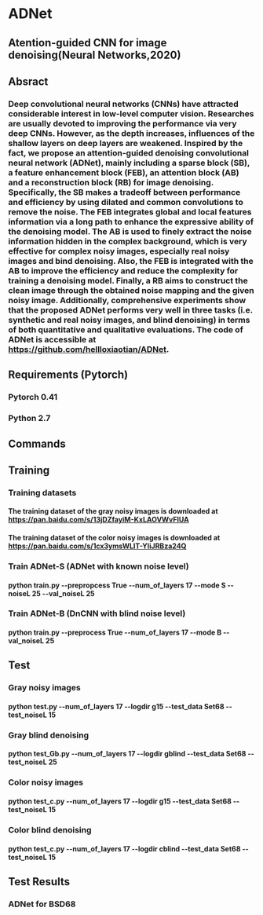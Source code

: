 # ADNet
## Atention-guided CNN for image denoising(Neural Networks,2020)

## Absract
### Deep convolutional neural networks (CNNs) have attracted considerable interest in low-level computer vision. Researches are usually devoted to improving the performance via very deep CNNs. However, as the depth increases, influences of the shallow layers on deep layers are weakened. Inspired by the fact, we propose an attention-guided denoising convolutional neural network (ADNet), mainly including a sparse block (SB), a feature enhancement block (FEB), an attention block (AB) and a reconstruction block (RB) for image denoising. Specifically, the SB makes a tradeoff between performance and efficiency by using dilated and common convolutions to remove the noise. The FEB integrates global and local features information via a long path to enhance the expressive ability of the denoising model. The AB is used to finely extract the noise information hidden in the complex background, which is very effective for complex noisy images, especially real noisy images and bind denoising. Also, the FEB is integrated with the AB to improve the efficiency and reduce the complexity for training a denoising model. Finally, a RB aims to construct the clean image through the obtained noise mapping and the given noisy image. Additionally, comprehensive experiments show that the proposed ADNet performs very well in three tasks (i.e. synthetic and real noisy images, and blind denoising) in terms of both quantitative and qualitative evaluations. The code of ADNet is accessible at https://github.com/hellloxiaotian/ADNet.

## Requirements (Pytorch)
### Pytorch 0.41
### Python 2.7



## Commands
## Training
### Training datasets 
#### The  training dataset of the gray noisy images is downloaded at https://pan.baidu.com/s/13jDZfayiM-KxLAOVWvFlUA
#### The  training dataset of the color noisy images is downloaded at https://pan.baidu.com/s/1cx3ymsWLIT-YIiJRBza24Q

### Train ADNet-S (ADNet with known noise level)
#### python train.py --prepropcess True --num_of_layers 17 --mode S --noiseL 25 --val_noiseL 25

### Train ADNet-B (DnCNN with blind noise level)
#### python train.py --preprocess True --num_of_layers 17 --mode B --val_noiseL 25

## Test 
### Gray noisy images
#### python test.py --num_of_layers 17 --logdir g15 --test_data Set68 --test_noiseL 15 
### Gray blind denoising
#### python test_Gb.py --num_of_layers 17 --logdir gblind --test_data Set68 --test_noiseL 25 

### Color noisy images
#### python test_c.py --num_of_layers 17 --logdir g15 --test_data Set68 --test_noiseL 15 
### Color blind denoising
#### python test_c.py --num_of_layers 17 --logdir cblind --test_data Set68 --test_noiseL 15


## Test Results
### ADNet for BSD68


